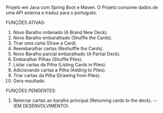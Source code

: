 Projeto em Java com Spring Boot e Maven.
O Projeto consome dados de uma API externa e traduz para o português.

FUNÇÕES ATIVAS:
1) Novo Baralho ordenado (A Brand New Deck).
2) Novo Baralho embaralhado (Shuffle the Cards).
3) Tirar uma carta (Draw a Card).
4) Reembaralhar cartas (Reshuffle the Cards). 
5) Novo Baralho parcial embaralhado (A Partial Deck).
6) Embaralhar Pilhas (Shuffle Piles).
7) Listar cartas da Pilha (Listing Cards in Piles).
8) Adicionando cartas a Pilha (Adding to Piles).
9) Tirar cartas da Pilha (Drawing from Piles).
10) Gera resultado.

FUNÇÕES PENDENTES:
1) Retornar cartas ao baralho principal (Returning cards to the deck). -- (EM DESENVOLVIMENTO). 

